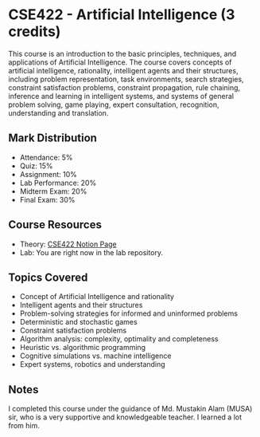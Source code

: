 # CSE422 - Artificial Intelligence (3 credits)

This course is an introduction to the basic principles, techniques, and applications of Artificial Intelligence. The course covers concepts of artificial intelligence, rationality, intelligent agents and their structures, including problem representation, task environments, search strategies, constraint satisfaction problems, constraint propagation, rule chaining, inference and learning in intelligent systems, and systems of general problem solving, game playing, expert consultation, recognition, understanding and translation.

## Mark Distribution
- Attendance: 5%
- Quiz: 15%
- Assignment: 10%
- Lab Performance: 20%
- Midterm Exam: 20%
- Final Exam: 30%

## Course Resources
- Theory: [CSE422 Notion Page](https://www.notion.so/CSE422-a60a979684c544b4ae48762814aa55a8)
- Lab: You are right now in the lab repository.

## Topics Covered
- Concept of Artificial Intelligence and rationality
- Intelligent agents and their structures
- Problem-solving strategies for informed and uninformed problems
- Deterministic and stochastic games
- Constraint satisfaction problems
- Algorithm analysis: complexity, optimality and completeness
- Heuristic vs. algorithmic programming
- Cognitive simulations vs. machine intelligence
- Expert systems, robotics and understanding

## Notes
I completed this course under the guidance of Md. Mustakin Alam (MUSA) sir, who is a very supportive and knowledgeable teacher. I learned a lot from him.